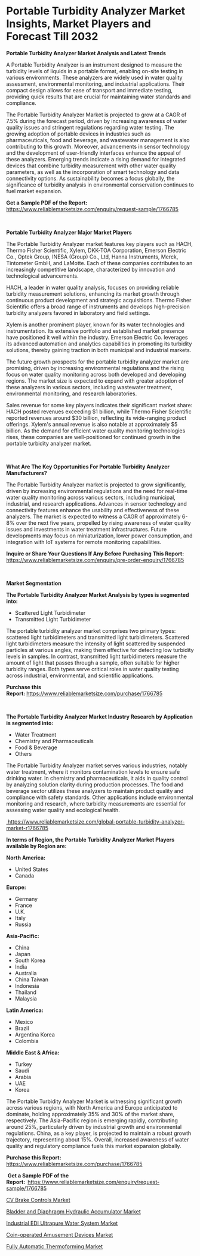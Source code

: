 <p><h1>Portable Turbidity Analyzer Market Insights, Market Players and Forecast Till 2032</h1></p><p><strong>Portable Turbidity Analyzer Market Analysis and Latest Trends</strong></p>
<p><p>A Portable Turbidity Analyzer is an instrument designed to measure the turbidity levels of liquids in a portable format, enabling on-site testing in various environments. These analyzers are widely used in water quality assessment, environmental monitoring, and industrial applications. Their compact design allows for ease of transport and immediate testing, providing quick results that are crucial for maintaining water standards and compliance.</p><p>The Portable Turbidity Analyzer Market is projected to grow at a CAGR of 7.5% during the forecast period, driven by increasing awareness of water quality issues and stringent regulations regarding water testing. The growing adoption of portable devices in industries such as pharmaceuticals, food and beverage, and wastewater management is also contributing to this growth. Moreover, advancements in sensor technology and the development of user-friendly interfaces enhance the appeal of these analyzers. Emerging trends indicate a rising demand for integrated devices that combine turbidity measurement with other water quality parameters, as well as the incorporation of smart technology and data connectivity options. As sustainability becomes a focus globally, the significance of turbidity analysis in environmental conservation continues to fuel market expansion.</p></p>
<p><strong>Get a Sample PDF of the Report:&nbsp;</strong> <a href="https://www.reliablemarketsize.com/enquiry/request-sample/1766785?utm_campaign=1836&utm_medium=2&utm_source=Github&utm_content=ia&utm_term=11042025&utm_id=portable-turbidity-analyzer">https://www.reliablemarketsize.com/enquiry/request-sample/1766785</a></p>
<p>&nbsp;</p>
<p><strong>Portable Turbidity Analyzer Major Market Players</strong></p>
<p><p>The Portable Turbidity Analyzer market features key players such as HACH, Thermo Fisher Scientific, Xylem, DKK-TOA Corporation, Emerson Electric Co., Optek Group, INESA (Group) Co., Ltd, Hanna Instruments, Merck, Tintometer GmbH, and LaMotte. Each of these companies contributes to an increasingly competitive landscape, characterized by innovation and technological advancements.</p><p>HACH, a leader in water quality analysis, focuses on providing reliable turbidity measurement solutions, enhancing its market growth through continuous product development and strategic acquisitions. Thermo Fisher Scientific offers a broad range of instruments and develops high-precision turbidity analyzers favored in laboratory and field settings.</p><p>Xylem is another prominent player, known for its water technologies and instrumentation. Its extensive portfolio and established market presence have positioned it well within the industry. Emerson Electric Co. leverages its advanced automation and analytics capabilities in promoting its turbidity solutions, thereby gaining traction in both municipal and industrial markets.</p><p>The future growth prospects for the portable turbidity analyzer market are promising, driven by increasing environmental regulations and the rising focus on water quality monitoring across both developed and developing regions. The market size is expected to expand with greater adoption of these analyzers in various sectors, including wastewater treatment, environmental monitoring, and research laboratories.</p><p>Sales revenue for some key players indicates their significant market share: HACH posted revenues exceeding $1 billion, while Thermo Fisher Scientific reported revenues around $30 billion, reflecting its wide-ranging product offerings. Xylem's annual revenue is also notable at approximately $5 billion. As the demand for efficient water quality monitoring technologies rises, these companies are well-positioned for continued growth in the portable turbidity analyzer market.</p></p>
<p>&nbsp;</p>
<p><strong>What Are The Key Opportunities For Portable Turbidity Analyzer Manufacturers?</strong></p>
<p><p>The Portable Turbidity Analyzer market is projected to grow significantly, driven by increasing environmental regulations and the need for real-time water quality monitoring across various sectors, including municipal, industrial, and research applications. Advances in sensor technology and connectivity features enhance the usability and effectiveness of these analyzers. The market is expected to witness a CAGR of approximately 6-8% over the next five years, propelled by rising awareness of water quality issues and investments in water treatment infrastructures. Future developments may focus on miniaturization, lower power consumption, and integration with IoT systems for remote monitoring capabilities.</p></p>
<p><strong>Inquire or Share Your Questions If Any Before Purchasing This Report:</strong> <a href="https://www.reliablemarketsize.com/enquiry/pre-order-enquiry/1766785?utm_campaign=1836&utm_medium=2&utm_source=Github&utm_content=ia&utm_term=11042025&utm_id=portable-turbidity-analyzer">https://www.reliablemarketsize.com/enquiry/pre-order-enquiry/1766785</a></p>
<p>&nbsp;</p>
<p><strong>Market Segmentation</strong></p>
<p><strong>The Portable Turbidity Analyzer Market Analysis by types is segmented into:</strong></p>
<p><ul><li>Scattered Light Turbidimeter</li><li>Transmitted Light Turbidimeter</li></ul></p>
<p><p>The portable turbidity analyzer market comprises two primary types: scattered light turbidimeters and transmitted light turbidimeters. Scattered light turbidimeters measure the intensity of light scattered by suspended particles at various angles, making them effective for detecting low turbidity levels in samples. In contrast, transmitted light turbidimeters measure the amount of light that passes through a sample, often suitable for higher turbidity ranges. Both types serve critical roles in water quality testing across industrial, environmental, and scientific applications.</p></p>
<p><strong>Purchase this Report:&nbsp;</strong><a href="https://www.reliablemarketsize.com/purchase/1766785?utm_campaign=1836&utm_medium=2&utm_source=Github&utm_content=ia&utm_term=11042025&utm_id=portable-turbidity-analyzer">https://www.reliablemarketsize.com/purchase/1766785</a></p>
<p>&nbsp;</p>
<p><strong>The Portable Turbidity Analyzer Market Industry Research by Application is segmented into:</strong></p>
<p><ul><li>Water Treatment</li><li>Chemistry and Pharmaceuticals</li><li>Food & Beverage</li><li>Others</li></ul></p>
<p><p>The Portable Turbidity Analyzer market serves various industries, notably water treatment, where it monitors contamination levels to ensure safe drinking water. In chemistry and pharmaceuticals, it aids in quality control by analyzing solution clarity during production processes. The food and beverage sector utilizes these analyzers to maintain product quality and compliance with safety standards. Other applications include environmental monitoring and research, where turbidity measurements are essential for assessing water quality and ecological health.</p></p>
<p><a href="https://www.reliablemarketsize.com/global-portable-turbidity-analyzer-market-r1766785?utm_campaign=1836&utm_medium=2&utm_source=Github&utm_content=ia&utm_term=11042025&utm_id=portable-turbidity-analyzer">&nbsp;https://www.reliablemarketsize.com/global-portable-turbidity-analyzer-market-r1766785</a></p>
<p><strong>In terms of Region, the Portable Turbidity Analyzer Market Players available by Region are:</strong></p>
<p>
    <p> <strong> North America: </strong>
        <ul>
            <li>United States</li>
            <li>Canada</li>
        </ul>
        </p> 
    <p> <strong> Europe: </strong>
        <ul>
            <li>Germany</li>
            <li>France</li>
            <li>U.K.</li>
            <li>Italy</li>
            <li>Russia</li>
        </ul>
        </p> 
    <p> <strong> Asia-Pacific: </strong>
        <ul>
            <li>China</li>
            <li>Japan</li>
            <li>South Korea</li>
            <li>India</li>
            <li>Australia</li>
            <li>China Taiwan</li>
            <li>Indonesia</li>
            <li>Thailand</li>
            <li>Malaysia</li>
        </ul>
        </p> 
    <p> <strong> Latin America: </strong>
        <ul>
            <li>Mexico</li>
            <li>Brazil</li>
            <li>Argentina Korea</li>
            <li>Colombia</li>
        </ul>
        </p> 
    <p> <strong> Middle East & Africa: </strong>
        <ul>
            <li>Turkey</li>
            <li>Saudi</li>
            <li>Arabia</li>
            <li>UAE</li>
            <li>Korea</li>
        </ul>
    </p>
    </p>
<p><p>The Portable Turbidity Analyzer Market is witnessing significant growth across various regions, with North America and Europe anticipated to dominate, holding approximately 35% and 30% of the market share, respectively. The Asia-Pacific region is emerging rapidly, contributing around 25%, particularly driven by industrial growth and environmental regulations. China, as a key player, is projected to maintain a robust growth trajectory, representing about 15%. Overall, increased awareness of water quality and regulatory compliance fuels this market expansion globally.</p></p>
<p><strong>Purchase this Report: </strong><a href="https://www.reliablemarketsize.com/purchase/1766785?utm_campaign=1836&utm_medium=2&utm_source=Github&utm_content=ia&utm_term=11042025&utm_id=portable-turbidity-analyzer">https://www.reliablemarketsize.com/purchase/1766785</a></p>
<p>&nbsp;<strong>Get a Sample PDF of the Report:&nbsp;&nbsp;</strong><a href="https://www.reliablemarketsize.com/enquiry/request-sample/1766785?utm_campaign=1836&utm_medium=2&utm_source=Github&utm_content=ia&utm_term=11042025&utm_id=portable-turbidity-analyzer">https://www.reliablemarketsize.com/enquiry/request-sample/1766785</a></p>
<p><strong></strong></p>
<p><p><a href="https://github.com/kavechoxo/Market-Research-Report-List-1/blob/main/cv-brake-controls-market.md?utm_campaign=1836&utm_medium=2&utm_source=Github&utm_content=ia&utm_term=11042025&utm_id=portable-turbidity-analyzer">CV Brake Controls Market</a></p><p><a href="https://github.com/boonegoicks7/Market-Research-Report-List-1/blob/main/bladder-and-diaphragm-hydraulic-accumulator-market.md?utm_campaign=1836&utm_medium=2&utm_source=Github&utm_content=ia&utm_term=11042025&utm_id=portable-turbidity-analyzer">Bladder and Diaphragm Hydraulic Accumulator Market</a></p><p><a href="https://github.com/jensanohishi/Market-Research-Report-List-1/blob/main/industrial-edi-ultrapure-water-system-market.md?utm_campaign=1836&utm_medium=2&utm_source=Github&utm_content=ia&utm_term=11042025&utm_id=portable-turbidity-analyzer">Industrial EDI Ultrapure Water System Market</a></p><p><a href="https://github.com/gavalegeyndt26/Market-Research-Report-List-1/blob/main/coin-operated-amusement-devices-market.md?utm_campaign=1836&utm_medium=2&utm_source=Github&utm_content=ia&utm_term=11042025&utm_id=portable-turbidity-analyzer">Coin-operated Amusement Devices Market</a></p><p><a href="https://github.com/qianyateina/Market-Research-Report-List-1/blob/main/fully-automatic-thermoforming-market.md?utm_campaign=1836&utm_medium=2&utm_source=Github&utm_content=ia&utm_term=11042025&utm_id=portable-turbidity-analyzer">Fully Automatic Thermoforming Market</a></p></p>